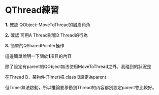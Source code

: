# QThread練習

**1.** 確認 QObject::MoveToThread的眉眉角角

**2.** 確認 可用A Thread影響B Thread的行為

**3.** 簡單的QSharedPointer操作


這邊簡單說明一下關於**1**項目的內容

除了設定有parent的QObject無法使用MoveToThread之外，我碰到的狀況是

在Thread B，某物件(Timer)把 class B設定為parent

但Timer無法啟動，所以推論要移動到Thread的內容都別設定parent會比較好。
